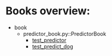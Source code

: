 # Books overview:

 * book
     * predictor_book.py::PredictorBook
         * [test_predictor](book/predictor_book.py::PredictorBook/test_predictor.md)
         * [test_predict_dog](book/predictor_book.py::PredictorBook/test_predict_dog.md)

